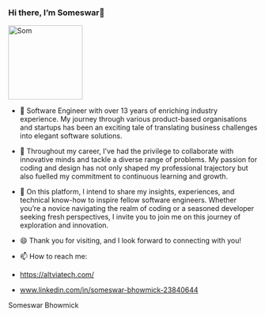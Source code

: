 ### Hi there, I’m Someswar👋

<picture>
 <source media="(prefers-color-scheme: dark)" srcset="https://github.com/someswar07/someswar07/blob/main/images/Prof_pic_new.jpeg" width="150" height="150">
 <source media="(prefers-color-scheme: light)" srcset="https://github.com/someswar07/someswar07/blob/main/images/Prof_pic_new.jpeg" width="150" height="150">
 <img alt="Som" src="https://github.com/someswar07/someswar07/blob/main/images/Prof_pic_new.jpeg" width="150" height="150">
</picture>

<!--
**someswar07/someswar07** is a ✨ _special_ ✨ repository because its `README.md` (this file) appears on your GitHub profile.

Here are some ideas to get you started:

- 🔭 I’m currently working on ...
- 🌱 I’m currently learning ...
- 👯 I’m looking to collaborate on ...
- 🤔 I’m looking for help with ...
- 💬 Ask me about ...
- 📫 How to reach me: ...
- 😄 Pronouns: ...
- ⚡ Fun fact: ...
-->
- 🔭 Software Engineer with over 13 years of enriching industry experience. My journey through various product-based organisations and startups has been an exciting tale of translating business challenges into elegant software solutions.

- 👯 Throughout my career, I’ve had the privilege to collaborate with innovative minds and tackle a diverse range of problems. My passion for coding and design has not only shaped my professional trajectory but also fuelled my commitment to continuous learning and growth.

- 💬 On this platform, I intend to share my insights, experiences, and technical know-how to inspire fellow software engineers. Whether you’re a novice navigating the realm of coding or a seasoned developer seeking fresh perspectives, I invite you to join me on this journey of exploration and innovation.

- 😄 Thank you for visiting, and I look forward to connecting with you!


- 📫 How to reach me:
- https://altviatech.com/
- www.linkedin.com/in/someswar-bhowmick-23840644

Someswar Bhowmick


